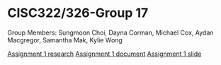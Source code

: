 # CISC322/326-Group 17
Group Members:
Sungmoon Choi, Dayna Corman, Michael Cox, Aydan Macgregor, Samantha Mak, Kylie Wong

[Assignment 1 research](https://docs.google.com/document/d/17Iz7ZmR3qI2Qy16AWkQNZm3smPpxqCiQIqQHRZecDWI/edit?usp=sharing)
[Assignment 1 document](https://docs.google.com/document/d/1hg5j8WhUaEk_6WsafjPK5UgqJNcThjIyZg9IqE0S3rA/edit?usp=sharing)
[Assignment 1 slide](https://docs.google.com/presentation/d/1603SreSe2fyMj7yzU14d4c0ACvkI89ZZ5CkSKoRMpbI/edit?usp=sharing)
